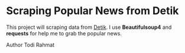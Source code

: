 # Scraping Popular News from Detik
This project will scraping data from [Detik](https://www.detik.com/terpopuler).
I use **Beautifulsoup4** and **requests** for help me to grab the popular news. 

Author Todi Rahmat
